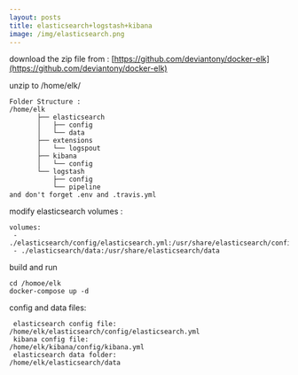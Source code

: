 ```yaml
---
layout: posts
title: elasticsearch+logstash+kibana
image: /img/elasticsearch.png
---
```


download the zip file from : [https://github.com/deviantony/docker-elk](https://github.com/deviantony/docker-elk)

unzip to /home/elk/

```
Folder Structure :
/home/elk
       ├── elasticsearch
       │   ├── config
       │   └── data
       ├── extensions
       │   └── logspout
       ├── kibana
       │   └── config
       └── logstash
           ├── config
           └── pipeline
and don't forget .env and .travis.yml
```

modify elasticsearch volumes :

```
volumes:
 - ./elasticsearch/config/elasticsearch.yml:/usr/share/elasticsearch/config/elasticsearch.yml
 - ./elasticsearch/data:/usr/share/elasticsearch/data
```

build and run

```
cd /homoe/elk
docker-compose up -d
```

config and data files:

  ```
   elasticsearch config file:
  /home/elk/elasticsearch/config/elasticsearch.yml
   kibana config file:
  /home/elk/kibana/config/kibana.yml
   elasticsearch data folder:
  /home/elk/elasticsearch/data
  ```
